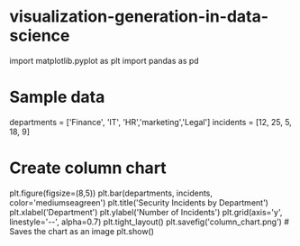 # visualization-generation-in-data-science
import matplotlib.pyplot as plt
import pandas as pd
# Sample data
departments = ['Finance', 'IT', 'HR','marketing','Legal']
incidents = [12, 25, 5, 18, 9]

# Create column chart
plt.figure(figsize=(8,5))
plt.bar(departments, incidents, color='mediumseagreen')
plt.title('Security Incidents by Department')
plt.xlabel('Department')
plt.ylabel('Number of Incidents')
plt.grid(axis='y', linestyle='--', alpha=0.7)
plt.tight_layout()
plt.savefig('column_chart.png')  # Saves the chart as an image
plt.show()
